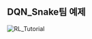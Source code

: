 ## DQN_Snake팀 예제
![RL_Tutorial](https://user-images.githubusercontent.com/20140868/132097587-e4180ece-c17d-4401-b01d-49b6626f117f.gif)
